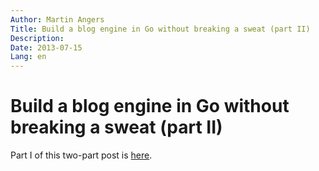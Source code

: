 ```yaml
---
Author: Martin Angers
Title: Build a blog engine in Go without breaking a sweat (part II)
Description: 
Date: 2013-07-15
Lang: en
---
```


# Build a blog engine in Go without breaking a sweat (part II)

Part I of this two-part post is [here][1].


[1]: http://0value.com/build-a-blog-engine-in-Go-without-breaking-a-sweat--part-I-
